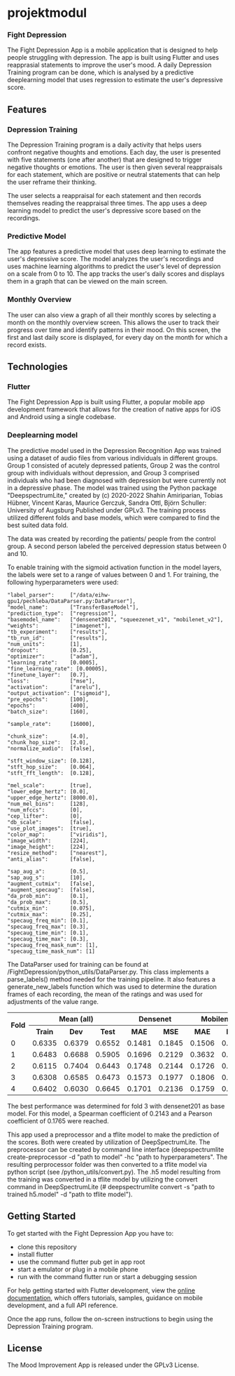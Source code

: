 # projektmodul

### Fight Depression 
The Fight Depression App is a mobile application that is designed to help people struggling with depression. The app is built using Flutter and uses reapprasial statements to improve the user's mood. A daily Depression Training program can be done, which is analysed by a predictive deeplearning model that uses regression to estimate the user's depressive score.

## Features
### Depression Training
The Depression Training program is a daily activity that helps users confront negative thoughts and emotions. Each day, the user is presented with five statements (one after another) that are designed to trigger negative thoughts or emotions. The user is then given several reappraisals for each statement, which are positive or neutral statements that can help the user reframe their thinking.

The user selects a reappraisal for each statement and then records themselves reading the reappraisal three times. The app uses a deep learning model to predict the user's depressive score based on the recordings.

### Predictive Model
The app features a predictive model that uses deep learning to estimate the user's depressive score. The model analyzes the user's recordings and uses machine learning algorithms to predict the user's level of depression on a scale from 0 to 10. The app tracks the user's daily scores and displays them in a graph that can be viewed on the main screen.

### Monthly Overview
The user can also view a graph of all their monthly scores by selecting a month on the monthly overview screen. This allows the user to track their progress over time and identify patterns in their mood. On this screen, the first and last daily score is displayed, for every day on the month for which a record exists. 

## Technologies

### Flutter
The Fight Depression App is built using Flutter, a popular mobile app development framework that allows for the creation of native apps for iOS and Android using a single codebase.

### Deeplearning model
The predictive model used in the Depression Recognition App was trained using a dataset of audio files from various individuals in different groups. Group 1 consisted of acutely depressed patients, Group 2 was the control group with individuals without depression, and Group 3 comprised individuals who had been diagnosed with depression but were currently not in a depressive phase. The model was trained using the Python package "DeepspectrumLite," created by (c) 2020-2022 Shahin Amiriparian, Tobias Hübner, Vincent Karas, Maurice Gerczuk, Sandra Ottl, Björn Schuller: University of Augsburg Published under GPLv3. The training process utilized different folds and base models, which were compared to find the best suited data fold. 

The data was created by recording the patients/ people from the control group. A second person labeled the perceived depression status between 0 and 10.

To enable training with the sigmoid activation function in the model layers, the labels were set to a range of values between 0 and 1.
For training, the following hyperparameters were used:



    "label_parser":     ["/data/eihw-gpu1/pechleba/DataParser.py:DataParser"],
    "model_name":       ["TransferBaseModel"],
    "prediction_type":  ["regression"],
    "basemodel_name":   ["densenet201", "squeezenet_v1", "mobilenet_v2"],
    "weights":          ["imagenet"],
    "tb_experiment":    ["results"],
    "tb_run_id":        ["results"],
    "num_units":        [1],
    "dropout":          [0.25],
    "optimizer":        ["adam"],
    "learning_rate":    [0.0005],
    "fine_learning_rate": [0.00005],
    "finetune_layer":   [0.7],
    "loss":             ["mse"],
    "activation":       ["arelu"],
    "output_activation": ["sigmoid"],
    "pre_epochs":       [100],
    "epochs":           [400],
    "batch_size":       [160],

    "sample_rate":      [16000],

    "chunk_size":       [4.0],
    "chunk_hop_size":   [2.0],
    "normalize_audio":  [false],

    "stft_window_size": [0.128],
    "stft_hop_size":    [0.064],
    "stft_fft_length":  [0.128],

    "mel_scale":        [true],
    "lower_edge_hertz": [0.0],
    "upper_edge_hertz": [8000.0],
    "num_mel_bins":     [128],
    "num_mfccs":        [0],
    "cep_lifter":       [0],
    "db_scale":         [false],
    "use_plot_images":  [true],
    "color_map":        ["viridis"],
    "image_width":      [224],
    "image_height":     [224],
    "resize_method":    ["nearest"],
    "anti_alias":       [false],

    "sap_aug_a":        [0.5],
    "sap_aug_s":        [10],
    "augment_cutmix":   [false],
    "augment_specaug":  [false],
    "da_prob_min":      [0.1],
    "da_prob_max":      [0.5],
    "cutmix_min":       [0.075],
    "cutmix_max":       [0.25],
    "specaug_freq_min": [0.1],
    "specaug_freq_max": [0.3],
    "specaug_time_min": [0.1],
    "specaug_time_max": [0.3],
    "specaug_freq_mask_num": [1],
    "specaug_time_mask_num": [1]


The DataParser used for training can be found at /FightDepression/python_utils/DataParser.py. This class implements a parse_labels() method needed for the training pipeline. It also features a generate_new_labels function which was used to determine the duration frames of each recording, the mean of the ratings and was used for adjustments of the value range.
    
<table>
  <tr>
    <th rowspan="2">Fold</th>
    <th colspan="3">Mean (all)</th>
    <th colspan="2">Densenet</th>
    <th colspan="2">Mobilenet</th>
    <th colspan="2">Squeezenet</th>
  </tr>
  <tr>
    <th>Train</th>
    <th>Dev</th>
    <th>Test</th>
    <th>MAE</th>
    <th>MSE</th>
    <th>MAE</th>
    <th>MSE</th>
    <th>MAE</th>
    <th>MSE</th>
  </tr>
  <tr>
    <td>0</td>
    <td>0.6335</td>
    <td>0.6379</td>
    <td>0.6552</td>
    <td>0.1481</td>
    <td>0.1845</td>
    <td>0.1506</td>
    <td>0.1868</td>
    <td>0.1615</td>
    <td>0.2053</td>
  </tr>
  <tr>
    <td>1</td>
    <td>0.6483</td>
    <td>0.6688</td>
    <td>0.5905</td>
    <td>0.1696</td>
    <td>0.2129</td>
    <td>0.3632</td>
    <td>0.4398</td>
    <td>0.1899</td>
    <td>0.2414</td>
  </tr>
  <tr>
    <td>2</td>
    <td>0.6115</td>
    <td>0.7404</td>
    <td>0.6443</td>
    <td>0.1748</td>
    <td>0.2144</td>
    <td>0.1726</td>
    <td>0.2129</td>
    <td>0.1840</td>
    <td>0.2303</td>
  </tr>
  <tr>
    <td>3</td>
    <td>0.6308</td>
    <td>0.6585</td>
    <td>0.6473</td>
    <td>0.1573</td>
    <td>0.1977</td>
    <td>0.1806</td>
    <td>0.2231</td>
    <td>0.1871</td>
    <td>0.2355</td>
  </tr>
  <tr>
    <td>4</td>
    <td>0.6402</td>
    <td>0.6030</td>
    <td>0.6645</td>
    <td>0.1701</td>
    <td>0.2136</td>
    <td>0.1759</td>
    <td>0.2175</td>
    <td>0.1857</td>
    <td>0.2345</td>
  </tr>
</table>

The best performance was determined for fold 3 with densenet201 as base model. For this model, a Spearman coefficient of 0.2143 and a Pearson coefficient of 0.1765 were reached. 

This app used a preprocessor and a tflite model to make the prediction of the scores. Both were created by utilization of DeepSpectrumLite. The preprocessor can be created by command line interface (deepspectrumlite create-preprocessor -d "path to model" -hc "path to hyperparameters". The resulting perprocessor folder was then converted to a tflite model via python script (see /python_utils/convert.py). The .h5 model resulting from the training was converted in a tflite model by utilizing the convert command in DeepSpectrumLite (# deepspectrumlite convert -s "path to trained h5.model" -d "path to tflite model").


## Getting Started
To get started with the Fight Depression App you have to:
- clone this repository
- install flutter
- use the command flutter pub get in app root
- start a emulator or plug in a mobile phone
- run with the command flutter run or start a debugging session

For help getting started with Flutter development, view the
[online documentation](https://docs.flutter.dev/), which offers tutorials,
samples, guidance on mobile development, and a full API reference.

Once the app runs, follow the on-screen instructions to begin using the Depression Training program.

## License
The Mood Improvement App is released under the GPLv3 License.
